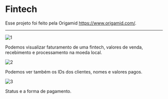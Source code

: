 # Fintech

Esse projeto foi feito pela Origamid https://www.origamid.com/. 

---


![1](https://github.com/harleiaki/Fintech/assets/96266332/1c30d1e7-2c71-48fb-89d6-f481c7400aa3)

Podemos visualizar faturamento de uma fintech, valores de venda, recebimento e processamento na moeda local.

![2](https://github.com/harleiaki/Fintech/assets/96266332/bf286b9d-bd87-4298-b594-c8ad8e5f9d7f)

Podemos ver também os IDs dos clientes, nomes e valores pagos.

![3](https://github.com/harleiaki/Fintech/assets/96266332/3ed895f1-ba64-47ed-ad8b-62f2ca3e3497)

Status e a forma de pagamento.
